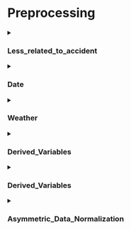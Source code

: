 # Preprocessing

<details><summary><h3>Less_related_to_accident</h3></summary>

- **`격자 위치별 사고 발생 확인`**
  - 1건이상 발생한 사고 격자별로 사건 건수를 합친것을 이용하여 각 사고별 격자위치 확인
  - 사고가 자주발생하지 않는 격자나 특정 사고가 발생하는 격자가 있을것이라 생각
  - ![격자 위치별 사고 발생](https://user-images.githubusercontent.com/95950967/212538907-14419ee4-3a50-4afe-b749-877bd7764b79.png)

- **`사고 제거 리스트`** : 발생요일에 관한 정보  
  - 15개 이하로 발생한 사고의 경우 위 격자를 확인 한 결과 우연에 의한 사고일 가능성이 높기에 제거
  - 사고 제거 리스트
    - HGTPOJ_ACDNT_OCRN_CNT : 고온체사고발생건 ----> 4건
    - PNTRINJ_OCRN_CNT : 관통상발생건수 ----> 1건
    - AGRCMCHN_ACDNT_OCRN_CNT : 농기계사고발생건수 ----> 0건
    - UNKNWN_OCRN_CNT : 미상발생건수 ----> 5건
    - THML_DAMG_OCRN_CNT : 온열손상발생건수 ----> 6건
    - DRWNG_OCRN_CNT : 익수발생건수 ----> 13건
    - PRGNTW_ACDNT_OCRN_CNT : 임산부사고발생건수 ----> 8건
    - ELTRC_ACDNT_OCRN_CNT : 전기사고발생건수 ----> 1건
    - ASPHYXIA_OCRN_CNT : 질식발생건수 ----> 11건
    - FLAME_OCRN_CNT : 화염발생건수 ----> 4건
    - CHMC_SBSTNC_ACDNT_OCRN_CNT : 화학물질사고발생건수 ----> 1건
    - WETHR_ACDNT_OCRN_CNT : 날씨사고발생건수 ----> 0건
    - SXAL_ASALT_OCRN_CNT : 성폭행발생건수 ----> 0건
    - BURN_OCRN_CNT : 화상발생건수 ----> 2건
  
- **`ZERO 격자 제거`** 
  - 사고가 발생하지 않으면서 유동인구가 0인 행 제거
</details>

<details><summary><h3>Date</h3></summary>

- **`MONTH`** : 발생월에 관한 정보
  
- **`DAY`** : 발생일에 관한 정보

- **`WEEKDAY`** : 발생요일에 관한 정보  
  - 각 요일별(평일, 주말) 사고 발생이 다를것이라고 생각
  
- **`SEASON`** : 발생계절에 관한 정보
  - 계절과 사고의 연관성을 확인하기 위하여 추가
  - SPRING : 1  [3,4,5]
  - SUMMER : 2  [6,7,8]
  - AUTUMN : 3  [9,10,11]
  - WINTER : 4  [12,1,2]

- **`HOLIDAY`** : 휴일여부에 관한 정보
   - 휴가철 사고발생 건수가 평상시 대비 증가하기 때문에 휴일여부 추가
   - ![추석연휴기간 일평균 사고 발생현황](https://user-images.githubusercontent.com/95950967/212538465-fb176422-4015-46f1-b27f-bf67823ce2bc.png)
  - 0 : 평일 / 1 : 공휴일 (2021년도 대체공휴일 포함)
    
</details>

<details><summary><h3>Weather</h3></summary>
  
- **`가설`** : 해당 변수들은 낙상 및 교통사고 등의 사고에 많은 영향을 주는 변수일 것이다. 

- **`AVRG_TMPRT`** : 평균기온(°C)에 관한 정보
  
- **`DAY_RAINQTY`** : 강수량(mm)에 관한 정보

- **`DAY_MSNF`** : 적설량(cm)에 관한 정보 
  
- **`AVRG_WS`** : 평균 풍속(m/s)에 관한 정보

- **`AVRG_HUMIDITY`** : 평균 습도(%)에 관한 정보
    
</details>

<details><summary><h3>Derived_Variables</h3></summary>
  
- **`가설`** 
  - 65세 이상 고령자의 안전사고가 매년 증가하고 있으므로 발생 횟수에 영향을 미칠 것이다.

- **`AVRG_TMPRT`** : 평균기온(°C)에 관한 정보
  
- **`DAY_RAINQTY`** : 강수량(mm)에 관한 정보

- **`DAY_MSNF`** : 적설량(cm)에 관한 정보 
  
- **`AVRG_WS`** : 평균 풍속(m/s)에 관한 정보

- **`AVRG_HUMIDITY`** : 평균 습도(%)에 관한 정보
    
</details>

<details><summary><h3>Derived_Variables</h3></summary>
  
- **`가설`** 
  - 65세 이상 고령자의 안전사고가 매년 증가하고 있으므로 발생 횟수에 영향을 미칠 것이다.

- **`AVRG_TMPRT`** : 평균기온(°C)에 관한 정보
  
- **`DAY_RAINQTY`** : 강수량(mm)에 관한 정보

- **`DAY_MSNF`** : 적설량(cm)에 관한 정보 
  
- **`AVRG_WS`** : 평균 풍속(m/s)에 관한 정보

- **`AVRG_HUMIDITY`** : 평균 습도(%)에 관한 정보
    
</details>

<details><summary><h3>Asymmetric_Data_Normalization</h3></summary>
  
- **`비대칭 데이터 확인`** 
  - 비대칭 값(skew)가 절대값 0.5 안에 들어오지 않은 데이터를 확인
  - ![Box-Cox Transform 처리 전 분포 확인](https://user-images.githubusercontent.com/95950967/212539482-38204e56-050c-4e88-ad40-969f3215b11b.png)
  
- **`비대칭 정규화 수행`**
  - ![Box-Cox를 Transform 한 후 분포 확인](https://user-images.githubusercontent.com/95950967/212539505-3a8b46c0-1787-4133-abbf-d42589abdb40.png)
    
</details>


